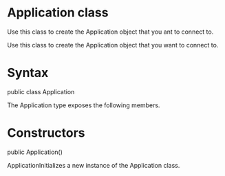﻿# Application class

Use this class to create the Application object that you ant to connect to.

Use this class to create the Application object that you want to connect to.

# 



# Syntax

public class Application

The Application type exposes the following members.

# Constructors

public Application()

ApplicationInitializes a new instance of the Application class.
